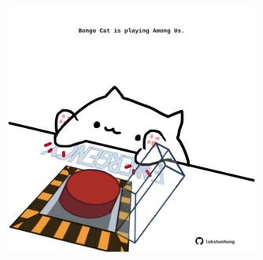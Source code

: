 <!-- built at 13/04/2025, 14:00:30 UTC -->
<p align="center">
  <img width="500" height="500" src="./ReadmeImage.svg">
</p>
